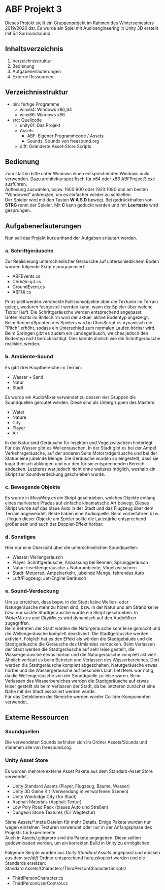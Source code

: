 # ABF Projekt 3

Dieses Projekt stellt ein Gruppenprojekt im Rahmen des Wintersemesters 2019/2020 dar. Es wurde ein Spiel mit Audioengineering in Unity 3D erstellt mit 5.1 Surroundsound.

## Inhaltsverzeichnis
1. Verzeichnisstruktur
2. Bedienung
3. Aufgabenerläuterungen
4. Externe Ressourcen

## Verzeichnisstruktur
- bin: fertige Programme
    - winx64: Windows x86_64
    - winx86: Windows x86
- src: Quellcode
    - unity01: Das Projekt
    - Assets
        - ABF: Eigener Programmcode / Assets
        - Sounds: Sounds von freesound.org
    - diff: Geänderte Asset-Store Scripts

## Bedienung
Zum starten bitte unter Windows einen entsprechenden Windows build verwenden. Dazu architekturspezifisch für x64 oder x86 ABFProject3.exe ausführen.\
Auflösung auswählen, bspw. 1600:900 oder 1920:1080 und am besten "Windowed" ankreuzen, um es einfacher wieder zu schließen.\
Der Spieler wird mit den Tasten **W A S D** bewegt. Bei gedrückthalten von **STRG** rennt der Spieler. Mit **C** kann geduckt werden und mit **Leertaste** wird gesprungen.

## Aufgabenerläuterungen
Nun soll das Projekt kurz anhand der Aufgaben erläutert werden.

### a. Schrittgeräusche
Zur Realisierung unterschiedlicher Geräusche auf unterschiedlichem Boden wurden folgende Skripte programmiert:
- ABFEvents.cs
- ChrisScript.cs
- GroundEvent.cs
- ABFUI.cs

Prinzipiell werden versteckte Kollisionsobjekte über die Texturen im Terrain gelegt, wodurch festgestellt werden kann, wann der Spieler über welche Textur läuft. Die Schrittgeräusche werden entsprechend angepasst.\
Unten rechts im Bildschirm wird der aktuell aktive Bodentyp angezeigt.\
Beim Rennen/Sprinten des Spielers wird in ChrisScript.cs dynamisch die "Pitch" erhöht, sodass ein Unterschied zum normalen Laufen hörbar wird.\
Beim Springen gibt es zudem ein Landegeräusch, welches jedoch den Bodentyp nicht berücksichtigt. Dies könnte ähnlich wie die Schrittgeräusche realisiert werden.

### b. Ambiente-Sound
Es gibt drei Hauptbereiche im Terrain:
- Wasser + Sand
- Natur
- Stadt

Es wurde ein AudioMixer verwendet zu dessen vier Gruppen die Soundquellen geroutet werden. Diese sind als Untergruppen des Masters:
- Water
- Nature
- City
- Player
- Air

In der Natur sind Geräusche für Insekten und Vogelzwitschern hinterlegt. Für das Wasser gibt es Wellenrauschen. In der Stadt gibt es bei der Ampel Verkehrsgeräusche, auf der anderen Seite Motorradgeräusche und bei der Statue eine jubelnde Menge. Die Geräusche wurden so eingestellt, dass sie logarithmisch abklingen und nur den für sie entsprechenden Bereich abdecken. Letzteres war jedoch nicht ohne weiteres möglich, weshalb ein Skript zur Soundverdeckung geschrieben wurde.

### c. Bewegende Objekte
Es wurde in *MoveWay.cs* ein Skript geschrieben, welches Objekte entlang eines markierten Pfades auf einfache kinematische Art bewegt. Dieses Skript wurde auf das blaue Auto in der Stadt und das Flugzeug über dem Terrain angewendet. Beide haben eine Audioquelle. Beim vorbeifahren bzw. -fliegen dieser Objekte am Spieler sollte die Lautstärke entsprechend größer sein und auch der Doppler-Effekt hörbar.

### d. Sonstiges
Hier nur eine Übersicht über die unterschiedlichen Soundquellen:
- Wasser: Wellengeräusch
- Player: Schrittgeräusche, Anpassung bei Rennen, Sprunggeräusch
- Natur: Insektengeräusche + Naturambiente, Vögelzwitschern
- Stadt: Motorrad, Ampelverkehr, jubelnde Menge, fahrendes Auto
- Luft/Flugzeug: Jet-Engine Geräusch

### e. Sound-Verdeckung
Um zu erreichen, dass bspw. in der Stadt keine Wellen- oder Naturgeräusche mehr zu hören sind, bzw. in der Natur und am Strand keine bzw. nur sachte Stadtgeräusche wurde ein Skript geschrieben. In *WaterMix.cs* und *CityMix.cs* wird dynamisch auf den AudioMixer zugegriffen.\
Beim Betreten der Stadt werden die Naturgeräusche sehr leise gemacht und die Wellengeräusche komplett deaktiviert. Die Stadtgeräusche werden aktiviert. Folglich hat es den Effekt als würden die Stadtgebäude und die Stadtgeräusche die Geräusche des Umlandes verdecken. Beim Verlassen der Stadt werden die Stadtgeräusche auf sehr leise gestellt, die Wassergeräusche etwas hörbar und die Naturgeräusche komplett aktiviert.\
Ähnlich verläuft es beim Betreten und Verlassen des Wasserbereiches. Dort werden die Stadtgeräusche komplett abgeschalten, Naturgeräusche etwas hörbei und die Wassergeräusche auf besonders laut. Letzteres war nötig, da die Wellengeräusche von der Soundquelle zu leise waren. Beim Verlassen des Wasserbereiches werden die Stadtgeräusche auf etwas leiser gestellt als beim Verlassen der Stadt, da bei letzteren zunächst eine Nähe mit der Stadt assoziiert werden würde.\
Für das Detektieren der Bereiche werden wieder Collider-Komponenten verwendet.

## Externe Ressourcen

### Soundquellen
Die verwendeten Sounds befinden sich im Ordner Assets/Sounds und stammen alle von freesound.org.

### Unity Asset Store
Es wurden mehrere externe Asset Pakete aus dem Standard-Asset Store verwendet.
- Unity Standard Assets (Player, Flugzeug, Bäume, Wasser)
- Unity 3D Game Kit (Verwendung in verworfenen Szenen)
- Unity Windridge City (für Stadt)
- Asphalt Materials (Asphalt Textur)
- Low Poly Road Pack (blaues Auto und Straßen)
- Dungeon Stone Textures (für Wegtextur)

Siehe Assets/*.meta Dateien für mehr Details. Einige Pakete wurden nur wegen einzelnen Texturen verwendet oder nur in der Anfangsphase des Projekts für Experimente.\
Auch in Assets/.gitignore sind die Pakete angegeben. Diese sollten gedownloaded werden, um ein korrekten Build in Unity zu ermöglichen.

Folgende Skripte wurden aus *Unity Standard Assets* angepasst und müssen aus dem *src/diff* Ordner entsprechend herauskopiert werden und die Standards ersetzen:\
Standard Assets/Characters/ThirdPersonCharacter/Scripts/
- ThirdPersonCharacter.cs
- ThirdPersonUserControl.cs